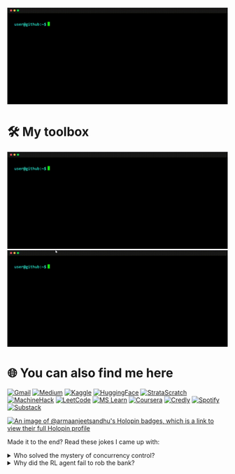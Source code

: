 ![Header](https://github.com/ArmaanjeetSandhu/ArmaanjeetSandhu/blob/main/GIFs/about_me.gif?raw=true)

# 🛠️ My toolbox

![#1](https://github.com/ArmaanjeetSandhu/ArmaanjeetSandhu/blob/main/GIFs/toolkit_1.gif?raw=true) ![#2](https://github.com/ArmaanjeetSandhu/ArmaanjeetSandhu/blob/main/GIFs/toolkit_2.gif?raw=true)

# 🌐 You can also find me here

[![Gmail](https://img.shields.io/badge/gmail-black?style=for-the-badge&logo=gmail&logoColor=white&color=%23EA4335)](mailto:armaanjeetsandhu430@gmail.com)
[![Medium](https://img.shields.io/badge/medium-black?style=for-the-badge&logo=medium)](https://medium.com/@armaanjeetsandhu)
[![Kaggle](https://img.shields.io/badge/kaggle-%2320BEFF?style=for-the-badge&logo=kaggle&logoColor=white&color=%2320BEFF)](https://www.kaggle.com/armaanjeetsandhu)
[![HuggingFace](https://img.shields.io/badge/huggingface-%23FFCC00?style=for-the-badge&logo=huggingface&logoColor=black&color=%23FFCC00)](https://huggingface.co/chillstar)
[![StrataScratch](https://img.shields.io/badge/stratascratch-%2300a699?style=for-the-badge)](https://platform.stratascratch.com/user/chillstar)
[![MachineHack](https://img.shields.io/badge/machinehack-black?style=for-the-badge)](https://machinehack.com/user/6561171c5ea925001af6d1fa)
[![LeetCode](https://img.shields.io/badge/leetcode-%23FFA116?style=for-the-badge&logo=leetcode&logoColor=white&color=%23FFA116)](https://leetcode.com/u/chillstar/)
[![MS Learn](https://img.shields.io/badge/microsoft_learn-%2300a8f0?style=for-the-badge&logoColor=white&color=%2300a8f0)](https://learn.microsoft.com/en-us/users/armaanjeetsinghsandhu-4450/)
[![Coursera](https://img.shields.io/badge/coursera-%230056D2?style=for-the-badge&logo=coursera&logoColor=white&color=%230056D2)](https://www.coursera.org/learner/armaanjeetsandhu)
[![Credly](https://img.shields.io/badge/credly-%23FF6B00?style=for-the-badge&logo=credly&logoColor=white&color=%23FF6B00)](https://www.credly.com/users/armaanjeet-sandhu)
[![Spotify](https://img.shields.io/badge/spotify-%231DB954?style=for-the-badge&logo=spotify&logoColor=white&color=%231DB954)](https://open.spotify.com/user/31oznrny4qpmo363aqtifu2ytoey?si=149f26e7fcad4666)
[![Substack](https://img.shields.io/badge/substack-%23FF6719?style=for-the-badge&logo=substack&logoColor=white&color=%23FF6719)](https://substack.com/@armaanjeetsandhu)

[![An image of @armaanjeetsandhu's Holopin badges, which is a link to view their full Holopin profile](https://holopin.me/armaanjeetsandhu)](https://holopin.io/@armaanjeetsandhu)

Made it to the end? Read these jokes I came up with:

<details>
<summary>Who solved the mystery of concurrency control?</summary>
It was <b>Shared-Lock</b> Holmes!  <br>
  <sub><i><b>Explanation:</b> Shared locks are used in concurrency control to allow multiple transactions to read a resource simultaneously while preventing any of them from writing to it, ensuring data consistency.</i></sub>
</details>
<details>
<summary>Why did the RL agent fail to rob the bank?</summary>
Because he was <b>n-armed</b>!  <br>
  <sub><i><b>Explanation:</b> The n-armed bandit problem is a classic dilemma in reinforcement learning where an agent must decide which arm of a multi-armed bandit to pull to maximize cumulative rewards over time, while facing uncertainty about each arm's reward distribution.</i></sub>
</details>
